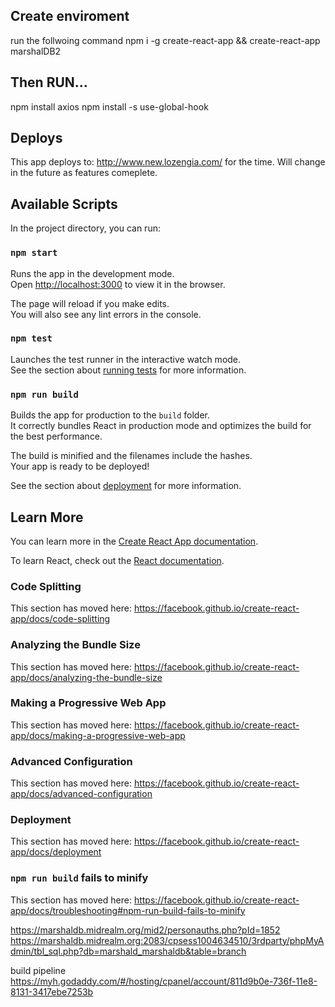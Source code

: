 ## Create enviroment 
run the follwoing command
npm i -g create-react-app && create-react-app marshalDB2

## Then RUN...
npm install axios
npm install -s use-global-hook


## Deploys
This app deploys to: http://www.new.lozengia.com/ for the time. Will change in the future as features comeplete.


## Available Scripts
In the project directory, you can run:

### `npm start`

Runs the app in the development mode.<br />
Open [http://localhost:3000](http://localhost:3000) to view it in the browser.

The page will reload if you make edits.<br />
You will also see any lint errors in the console.

### `npm test`

Launches the test runner in the interactive watch mode.<br />
See the section about [running tests](https://facebook.github.io/create-react-app/docs/running-tests) for more information.

### `npm run build`

Builds the app for production to the `build` folder.<br />
It correctly bundles React in production mode and optimizes the build for the best performance.

The build is minified and the filenames include the hashes.<br />
Your app is ready to be deployed!

See the section about [deployment](https://facebook.github.io/create-react-app/docs/deployment) for more information.


## Learn More

You can learn more in the [Create React App documentation](https://facebook.github.io/create-react-app/docs/getting-started).

To learn React, check out the [React documentation](https://reactjs.org/).

### Code Splitting

This section has moved here: https://facebook.github.io/create-react-app/docs/code-splitting

### Analyzing the Bundle Size

This section has moved here: https://facebook.github.io/create-react-app/docs/analyzing-the-bundle-size

### Making a Progressive Web App

This section has moved here: https://facebook.github.io/create-react-app/docs/making-a-progressive-web-app

### Advanced Configuration

This section has moved here: https://facebook.github.io/create-react-app/docs/advanced-configuration

### Deployment

This section has moved here: https://facebook.github.io/create-react-app/docs/deployment

### `npm run build` fails to minify

This section has moved here: https://facebook.github.io/create-react-app/docs/troubleshooting#npm-run-build-fails-to-minify




https://marshaldb.midrealm.org/mid2/personauths.php?pId=1852
https://marshaldb.midrealm.org:2083/cpsess1004634510/3rdparty/phpMyAdmin/tbl_sql.php?db=marshald_marshaldb&table=branch


build pipeline
https://myh.godaddy.com/#/hosting/cpanel/account/811d9b0e-736f-11e8-8131-3417ebe7253b